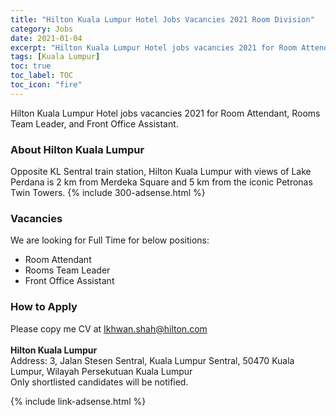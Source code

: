 ```yaml
---
title: "Hilton Kuala Lumpur Hotel Jobs Vacancies 2021 Room Division" 
category: Jobs 
date: 2021-01-04
excerpt: "Hilton Kuala Lumpur Hotel jobs vacancies 2021 for Room Attendant, Rooms Team Leader, and Front Office Assistant" 
tags: [Kuala Lumpur] 
toc: true 
toc_label: TOC
toc_icon: "fire" 
--- 
```

Hilton Kuala Lumpur Hotel jobs vacancies 2021 for Room Attendant, Rooms Team Leader, and Front Office Assistant.

### About Hilton Kuala Lumpur
Opposite KL Sentral train station, Hilton Kuala Lumpur with views of Lake Perdana is 2 km from Merdeka Square and 5 km from the iconic Petronas Twin Towers.
{% include 300-adsense.html %} 

### Vacancies
We are looking for Full Time for below positions:
- Room Attendant
- Rooms Team Leader
- Front Office Assistant

### How to Apply
Please copy me CV at Ikhwan.shah@hilton.com<br/><br/>
**Hilton Kuala Lumpur**<br/>
Address: 3, Jalan Stesen Sentral, Kuala Lumpur Sentral, 50470 Kuala Lumpur, Wilayah Persekutuan Kuala Lumpur<br/>
Only shortlisted candidates will be notified.

{% include link-adsense.html %} 